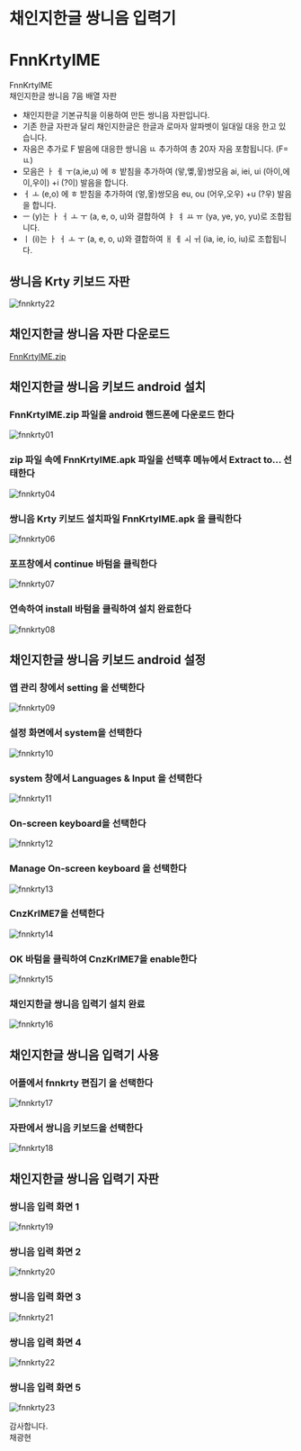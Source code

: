 # 채인지한글 쌍니음 입력기
# FnnKrtyIME
FnnKrtyIME  
채인지한글 쌍니음 7음 배열 자판  
- 채인지한글 기본규칙을 이용하여 만든 쌍니음 자판입니다.  
- 기존 한글 자판과 달리 채인지한글은 한글과 로마자 알파벳이 일대일 대응 한고 있습니다.  
- 자음은 추가로 F 발음에 대응한 쌍니음 ㅥ 추가하여 총 20자 자음 포함됩니다. (F=ㅥ)  
- 모음은 ㅏ ㅔ ㅜ(a,ie,u) 에 ㅎ 밭침을 추가하여 (앟,옣,웋)쌍모음 ai, iei, ui (아이,에이,우이) +i (?이) 발음을 합니다.  
- ㅓ ㅗ (e,o) 에 ㅎ 받침을 추가하여 (엏,옿)쌍모음 eu, ou (어우,오우) +u (?우) 발음을 합니다.    
- ㅡ (y)는 ㅏ ㅓ ㅗ ㅜ (a, e, o, u)와  결합하여 ㅑ ㅕ ㅛ ㅠ (ya, ye, yo, yu)로 조합됩니다.  
- ㅣ (i)는 ㅏ ㅓ ㅗ ㅜ (a, e, o, u)와 결합하여 ㅐ ㅔ ㅚ ㅟ (ia, ie, io, iu)로 조합됩니다.  

## 쌍니음 Krty 키보드 자판  
![fnnkrty22](https://user-images.githubusercontent.com/33817195/147722042-ac83be13-9f12-43db-a45e-7d23f07cb92d.png)

## 채인지한글 쌍니음 자판 다운로드  

[FnnKrtyIME.zip](https://github.com/cnzkr/FnnKrtyIME/files/7791408/FnnKrtyIME.zip)

## 채인지한글 쌍니음 키보드 android 설치   

### FnnKrtyIME.zip 파일을 android 핸드폰에 다운로드 한다  
![fnnkrty01](https://user-images.githubusercontent.com/33817195/147720897-7645f6e2-5af6-478d-a2dd-e618fdcd279a.png)

### zip 파일 속에 FnnKrtyIME.apk 파일을 선택후 메뉴에서  Extract to... 선태한다  
![fnnkrty04](https://user-images.githubusercontent.com/33817195/147720944-d513193d-b68b-4d4e-8fe1-64e72ca2d79b.png)

### 쌍니음 Krty 키보드 설치파일 FnnKrtyIME.apk 을 클릭한다  
![fnnkrty06](https://user-images.githubusercontent.com/33817195/147721016-5967651f-4096-474a-ab07-8f957b20c027.png)

### 포프창에서 continue 바텀을 클릭한다  
![fnnkrty07](https://user-images.githubusercontent.com/33817195/147721077-62557868-a27d-4a01-8ec5-4a84f40c1f74.png)

### 연속하여 install 바텀을 클릭하여 설치 완료한다  
![fnnkrty08](https://user-images.githubusercontent.com/33817195/147721124-43cd6ca7-f5a9-4190-b9ca-d7cf41994c2b.png)

## 채인지한글 쌍니음 키보드 android 설정  

### 앱 관리 창에서 setting 을 선택한다  
![fnnkrty09](https://user-images.githubusercontent.com/33817195/147721450-bb504780-ab36-4e81-bc47-2da552b0ceec.png)

### 설정 화면에서 system을 선택한다  
![fnnkrty10](https://user-images.githubusercontent.com/33817195/147721476-e1071e5c-f577-4245-adde-adb89dd8e8c1.png)


### system 창에서 Languages & Input 을 선택한다   
![fnnkrty11](https://user-images.githubusercontent.com/33817195/147721519-a3e1efa6-96bf-49bb-ad04-70bc6fcb4c2a.png)

### On-screen keyboard을 선택한다  
![fnnkrty12](https://user-images.githubusercontent.com/33817195/147721586-2e814f4d-4a4e-4fa5-90a8-78cb8d45b5b7.png)

###  Manage On-screen keyboard 을 선택한다  
![fnnkrty13](https://user-images.githubusercontent.com/33817195/147721617-e9ddf022-b055-437d-a90d-085b4e1aa3ed.png)

### CnzKrIME7을 선택한다  
![fnnkrty14](https://user-images.githubusercontent.com/33817195/147721667-4dc319eb-ac4f-407e-9551-897b91453a45.png)

### OK 바텀을 클릭하여 CnzKrIME7을 enable한다  
![fnnkrty15](https://user-images.githubusercontent.com/33817195/147721745-48fdafc2-b89b-47dc-b62d-e5a59cd1dc5f.png)

### 채인지한글 쌍니음 입력기 설치 완료  
![fnnkrty16](https://user-images.githubusercontent.com/33817195/147721801-1a018d52-8aeb-4e8c-8107-b256464c9671.png)

## 채인지한글 쌍니음 입력기 사용  
### 어플에서 fnnkrty 편집기 을 선택한다  
![fnnkrty17](https://user-images.githubusercontent.com/33817195/147721856-30da625e-dab8-471d-b1fa-136df1a4150f.png)

### 자판에서 쌍니음 키보드을 선택한다  
![fnnkrty18](https://user-images.githubusercontent.com/33817195/147721943-446a8c59-7bc2-4374-a23c-0a65f0ff5469.png)

## 채인지한글 쌍니음 입력기 자판  
### 쌍니음 입력 화면 1  
![fnnkrty19](https://user-images.githubusercontent.com/33817195/147721963-393cc9d0-4efb-44cb-996a-dd3412fc69bb.png)
### 쌍니음 입력 화면 2  
![fnnkrty20](https://user-images.githubusercontent.com/33817195/147722003-dc447fb2-8144-4ba9-a586-d5e8ff725d8a.png)
### 쌍니음 입력 화면 3  
![fnnkrty21](https://user-images.githubusercontent.com/33817195/147722019-9ea2545a-ac22-4077-ae7e-dad2cc21ea29.png)
### 쌍니음 입력 화면 4  
![fnnkrty22](https://user-images.githubusercontent.com/33817195/147722042-ac83be13-9f12-43db-a45e-7d23f07cb92d.png)
### 쌍니음 입력 화면 5  
![fnnkrty23](https://user-images.githubusercontent.com/33817195/147720611-f65f3501-aba5-4ad5-b44a-a5be0142bb8f.png)  

감사합니다.  
  채광현  
  
